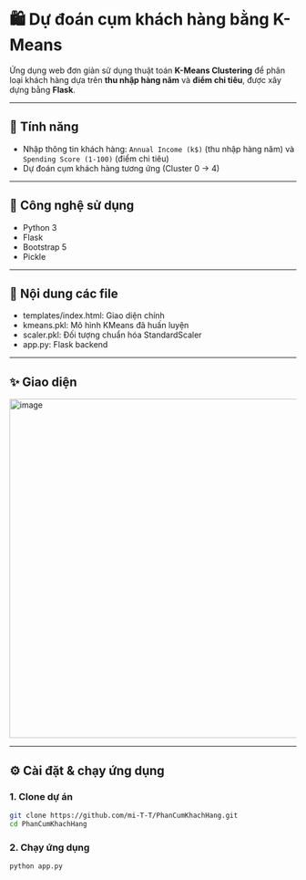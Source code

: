 # 🛍️ Dự đoán cụm khách hàng bằng K-Means

Ứng dụng web đơn giản sử dụng thuật toán **K-Means Clustering** để phân loại khách hàng dựa trên **thu nhập hàng năm** và **điểm chi tiêu**, được xây dựng bằng **Flask**.

---

## 🚀 Tính năng

- Nhập thông tin khách hàng: `Annual Income (k$)` (thu nhập hàng năm) và `Spending Score (1-100)` (điểm chi tiêu)
- Dự đoán cụm khách hàng tương ứng (Cluster 0 → 4)

---

## 🧰 Công nghệ sử dụng

- Python 3
- Flask
- Bootstrap 5
- Pickle

---

## 📁 Nội dung các file

- templates/index.html: Giao diện chính
- kmeans.pkl: Mô hình KMeans đã huấn luyện
- scaler.pkl: Đối tượng chuẩn hóa StandardScaler
- app.py: Flask backend

---

## ✨ Giao diện

<img width="1292" height="595" alt="image" src="https://github.com/user-attachments/assets/51a34c5c-4dc5-4fed-9b7d-a71198984f77" />


---

## ⚙️ Cài đặt & chạy ứng dụng

### 1. Clone dự án

```bash
git clone https://github.com/mi-T-T/PhanCumKhachHang.git
cd PhanCumKhachHang
```

### 2. Chạy ứng dụng

```bash
python app.py
```
